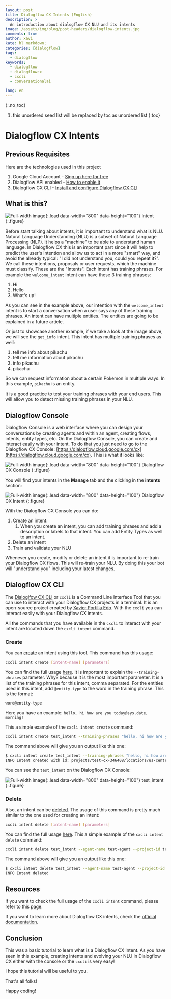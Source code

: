 ```yaml
---
layout: post
title: Dialogflow CX Intents (English)
description: >
  An introduction about dialogflow CX NLU and its intents
image: /assets/img/blog/post-headers/dialogflow-intents.jpg
comments: true
author: xavi
kate: hl markdown;
categories: [dialogflow]
tags:
  - dialogflow
keywords:
  - dialogflow
  - dialogflowcx
  - cxcli
  - conversationalai

lang: en
---
```

{:.no_toc}
1. this unordered seed list will be replaced by toc as unordered list
{:toc}

# Dialogflow CX Intents

## Previous Requisites

Here are the technologies used in this project
1. Google Cloud Account - [Sign up here for free](https://cloud.google.com/)
2. Dialogflow API enabled - [How to enable it](https://cloud.google.com/dialogflow/cx/docs/reference)
3. Dialogflow CX CLI - [Install and configure Dialogflow CX CLI](https://cxcli.xavidop.me/)

## What is this?

![Full-width image](/assets/img/blog/tutorials/dialogflow-intents/intent.png){:.lead data-width="800" data-height="100"}
Intent
{:.figure}

Before start talking about intents, it is important to understand what is NLU. Natural Language Understanding (NLU) is a subset of Natural Language Processing (NLP). It helps a "machine" to be able to understand human language.
In Dialogflow CX this is an important part since it will help to predict the user's intention and allow us to act in a more "smart" way, and avoid the already typical: "I did not understand you, could you repeat it?". We call these intentions, proposals or user requests, which the machine must classify. These are the "Intents". Each intent has training phrases. For example the `welcome_intent` intent can have these 3 training phrases:
1. Hi
2. Hello
3. What's up!

As you can see in the example above, our intention with the `welcome_intent` intent is to start a conversation when a user says any of these training phrases. An intent can have multiple entities. The entities are going to be explained in a future article.

Or just to showcase another example, if we take a look at the image above, we will see the `get_info` intent. This intent has multiple training phrases as well:
1. tell me info about pikachu
2. tell me information about pikachu
3. info pikachu
4. pikachu

So we can request information about a certain Pokemon in multiple ways. In this example, `pikachu` is an entity.

It is a good practice to test your training phrases with your end users. This will allow you to detect missing training phrases in your NLU.

## Dialogflow Console

Dialogflow Console is a web interface where you can design your conversations by creating agents and within an agent, creating flows, intents, entity types, etc. On the Dialogflow Console, you can create and interact easily with your intent. To do that you just need to go to the Dialogflow CX Console: [https://dialogflow.cloud.google.com/cx](https://dialogflow.cloud.google.com/cx). This is what it looks like:

![Full-width image](/assets/img/blog/tutorials/dialogflow-agents/console.png){:.lead data-width="800" data-height="100"}
Dialogflow CX Console
{:.figure}

You will find your intents in the **Manage** tab and the clicking in the **intents** section:

![Full-width image](/assets/img/blog/tutorials/dialogflow-intents/console-intent.png){:.lead data-width="800" data-height="100"}
Dialogflow CX Intent
{:.figure}

With the Dialogflow CX Console you can do:
1. Create an intent:
   1. When you create an intent, you can add training phrases and add a description or labels to that intent. You can add Entity Types as well to an intent.
2. Delete an intent
3. Train and validate your NLU

Whenever you create, modify or delete an intent it is important to re-train your Dialogflow CX flows. This will re-train your NLU. By doing this your bot will "understand you" including your latest changes.

## Dialogflow CX CLI

The [Dialoglfow CX CLI](https://cxcli.xavidop.me/) or `cxcli` is a Command Line Interface Tool that you can use to interact with your Dialogflow CX projects in a terminal. It is an open-source project created by [Xavier Portilla Edo](https://xavidop.me/). With the `cxcli` you can interact easily with your Dialogflow CX intents.

All the commands that you have available in the `cxcli` to interact with your intent are located down the `cxcli intent` command.

### Create

You can [create](https://cxcli.xavidop.me/intents/create) an intent using this tool. This command has this usage:

```sh
cxcli intent create [intent-name] [parameters]
```

You can find the full usage [here](https://cxcli.xavidop.me/cmd/cxcli_intent_create). It is important to explain the `--training-phrases` parameter. Why? because it is the most important parameter. It is a list of the training phrases for this intent, comma separated. For the entities used in this intent, add `@entity-type` to the word in the training phrase. This is the format: 
```
word@entity-type
```

Here you have an example: `hello, hi how are you today@sys.date, morning!`

This a simple example of the `cxcli intent create` command:

```sh
cxcli intent create test_intent --training-phrases "hello, hi how are you today@sys.date, morning"  --agent-name test-agent --project-id test-cx-346408 --location-id us-central1
```

The command above will give you an output like this one:

```sh
$ cxcli intent create test_intent --training-phrases "hello, hi how are you today@sys.date, morning"  --agent-name test-agent --project-id test-cx-346408 --location-id us-central1
INFO Intent created with id: projects/test-cx-346408/locations/us-central1/agents/40278ea0-c0fc-4d9a-a4d4-caa68d86295f/intents/a7870357-e942-43dd-99d2-4de8c81a3c09 
```

You can see the `test_intent` on the Dialogflow CX Console:

![Full-width image](/assets/img/blog/tutorials/dialogflow-intents/console-intent-created.png){:.lead data-width="800" data-height="100"}
test_intent
{:.figure}

### Delete

Also, an intent can be [deleted](https://cxcli.xavidop.me/intents/delete). The usage of this command is pretty much similar to the one used for creating an intent:

```sh
cxcli intent delete [intent-name] [parameters]
```

You can find the full usage [here](https://cxcli.xavidop.me/cmd/cxcli_intent_delete). This a simple example of the `cxcli intent delete` command:

```sh
cxcli intent delete test_intent --agent-name test-agent --project-id test-cx-346408 --location-id us-central1
```

The command above will give you an output like this one:

```sh
$ cxcli intent delete test_intent --agent-name test-agent --project-id test-cx-346408 --location-id us-central1
INFO Intent deleted                 
```
                        
## Resources

If you want to check the full usage of the `cxcli intent` command, please refer to this [page](https://cxcli.xavidop.me/cmd/cxcli_intent).

If you want to learn more about Dialogflow CX intents, check the [official documentation](https://cloud.google.com/dialogflow/cx/docs/concept/intent).

## Conclusion 

This was a basic tutorial to learn what is a Dialogflow CX Intent.
As you have seen in this example, creating intents and evolving your NLU in Dialogflow CX either with the console or the `cxcli` is very easy!

I hope this tutorial will be useful to you.

That's all folks!

Happy coding!